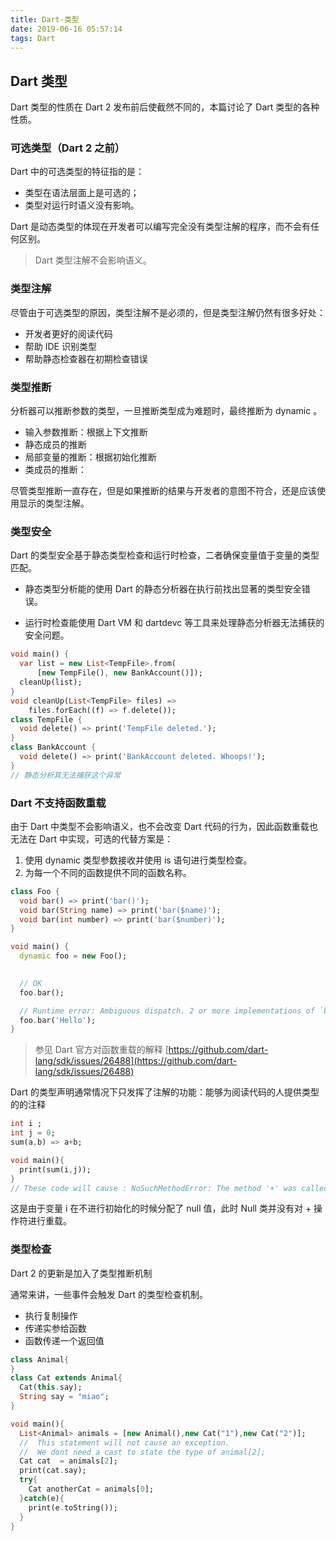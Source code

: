 ```yaml
---
title: Dart-类型
date: 2019-06-16 05:57:14
tags: Dart
---
```


## Dart 类型

Dart 类型的性质在 Dart 2 发布前后使截然不同的，本篇讨论了 Dart 类型的各种性质。

<!--more-->

### 可选类型（Dart 2 之前）

Dart 中的可选类型的特征指的是：

- 类型在语法层面上是可选的；
- 类型对运行时语义没有影响。

Dart 是动态类型的体现在开发者可以编写完全没有类型注解的程序，而不会有任何区别。

> Dart 类型注解不会影响语义。

### 类型注解

尽管由于可选类型的原因，类型注解不是必须的，但是类型注解仍然有很多好处：

- 开发者更好的阅读代码
- 帮助 IDE 识别类型
- 帮助静态检查器在初期检查错误

### 类型推断

分析器可以推断参数的类型，一旦推断类型成为难题时，最终推断为 dynamic 。

- 输入参数推断：根据上下文推断
- 静态成员的推断
- 局部变量的推断：根据初始化推断
- 类成员的推断：

尽管类型推断一直存在，但是如果推断的结果与开发者的意图不符合，还是应该使用显示的类型注解。

### 类型安全

Dart 的类型安全基于静态类型检查和运行时检查，二者确保变量值于变量的类型匹配。

- 静态类型分析能的使用 Dart 的静态分析器在执行前找出显著的类型安全错误。

- 运行时检查能使用 Dart VM 和 dartdevc 等工具来处理静态分析器无法捕获的安全问题。

```dart
void main() {
  var list = new List<TempFile>.from(
      [new TempFile(), new BankAccount()]);
  cleanUp(list);
}
void cleanUp(List<TempFile> files) =>
    files.forEach((f) => f.delete());
class TempFile {
  void delete() => print('TempFile deleted.');
}
class BankAccount {
  void delete() => print('BankAccount deleted. Whoops!');
}
// 静态分析其无法捕获这个异常
```

### Dart 不支持函数重载


由于 Dart 中类型不会影响语义，也不会改变 Dart 代码的行为，因此函数重载也无法在 Dart 中实现，可选的代替方案是：

1. 使用 dynamic 类型参数接收并使用 is 语句进行类型检查。
2. 为每一个不同的函数提供不同的函数名称。

```dart
class Foo {
  void bar() => print('bar()');
  void bar(String name) => print('bar($name)');
  void bar(int number) => print('bar($number)');
}

void main() {
  dynamic foo = new Foo();
	

  // OK
  foo.bar();

  // Runtime error: Ambiguous dispatch. 2 or more implementations of `bar` exist.
  foo.bar('Hello');
}
```
> 参见 Dart 官方对函数重载的解释 [https://github.com/dart-lang/sdk/issues/26488](https://github.com/dart-lang/sdk/issues/26488)


Dart 的类型声明通常情况下只发挥了注解的功能：能够为阅读代码的人提供类型的的注释

```dart
int i ;
int j = 0;
sum(a,b) => a+b;

void main(){
  print(sum(i,j));
}
// These code will cause : NoSuchMethodError: The method '+' was called on null.
```
这是由于变量 i 在不进行初始化的时候分配了 null 值，此时 Null 类并没有对 + 操作符进行重载。

### 类型检查

Dart 2 的更新是加入了类型推断机制

通常来讲，一些事件会触发 Dart 的类型检查机制。

- 执行复制操作
- 传递实参给函数
- 函数传递一个返回值


```dart
class Animal{
}
class Cat extends Animal{
  Cat(this.say);
  String say = "miao";
}

void main(){
  List<Animal> animals = [new Animal(),new Cat("1"),new Cat("2")];
  //  This statement will not cause an exception.
  //  We dont need a cast to state the type of animal[2];  
  Cat cat  = animals[2];
  print(cat.say);
  try{
    Cat anotherCat = animals[0];
  }catch(e){
    print(e.toString());
  }
}
```

